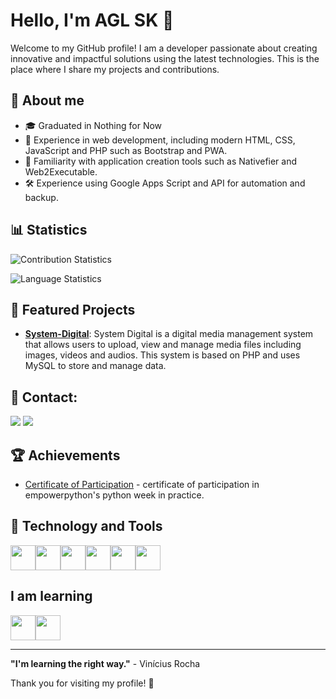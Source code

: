# Hello, I'm AGL SK 👋

Welcome to my GitHub profile! I am a developer passionate about creating innovative and impactful solutions using the latest technologies. This is the place where I share my projects and contributions.

## 🚀 About me

- 🎓 Graduated in Nothing for Now
- 💼 Experience in web development, including modern HTML, CSS, JavaScript and PHP such as Bootstrap and PWA.
- 🔧 Familiarity with application creation tools such as Nativefier and Web2Executable.
- 🛠️ Experience using Google Apps Script and API for automation and backup.

## 📊 Statistics

![Contribution Statistics](https://github-readme-stats.vercel.app/api?username=aglsk&show_icons=true&count_private=true&include_all_commits=true&theme=radical)

![Language Statistics](https://github-readme-stats.vercel.app/api/top-langs/?username=aglsk&hide=html&layout=compact&theme=radical)

## 📂 Featured Projects

- **[System-Digital](https://github.com/aglsk/System-Digital)**: System Digital is a digital media management system that allows users to upload, view and manage media files including images, videos and audios. This system is based on PHP and uses MySQL to store and manage data.

## 🔗 Contact:
<div>
<a href="https://t.me/Dev01agl" target="_blank"><img loading="lazy" src="https://img.shields.io/badge/-Telegram-%23E4405F?style=for-the-badge&logo=instagram&logoColor=white" target="_blank"></a> 
<a href = "https://aglsk.github.io/aglsk"><img loading="lazy" src="https://img.shields.io/badge/-Website-%230077B5?style=for-the-badge&logo=github&logoColor=white" target="_blank"></a>
</a>

## 🏆 Achievements

- [Certificate of Participation](https://github.com/aglsk/aglsk/blob/main/files/certificate.jpeg) - certificate of participation in empowerpython's python week in practice.

## 🎨 Technology and Tools

<img loading="lazy" src="https://cdn.jsdelivr.net/gh/devicons/devicon@latest/icons/jupyter/jupyter-original-wordmark.svg" width="40" height="40"/><img loading="lazy" src="https://cdn.jsdelivr.net/gh/devicons/devicon@latest/icons/python/python-original.svg" width="40" height="40"/><img loading="lazy" src="https://cdn.jsdelivr.net/gh/devicons/devicon@latest/icons/pandas/pandas-original-wordmark.svg" width="40" height="40"/><img loading="lazy" src="https://cdn.jsdelivr.net/gh/devicons/devicon@latest/icons/matplotlib/matplotlib-original-wordmark.svg" width="40" height="40"/><img loading="lazy"
src="https://upload.wikimedia.org/wikipedia/commons/thumb/6/61/HTML5_logo_and_wordmark.svg/512px-HTML5_logo_and_wordmark.svg.png?20170517184425" width="40" height="40"/><img loading="lazy"
src="https://upload.wikimedia.org/wikipedia/commons/thumb/2/27/PHP-logo.svg/711px-PHP-logo.svg.png?20180502235434" width="40" height="40"/><img loading="lazy"/>

## I am learning

<img loading="lay" src="https://cdn.jsdelivr.net/gh/devicons/devicon@latest/icons/python/python-original.svg" width="40" height="40"/><img loading="lazy"
src="https://upload.wikimedia.org/wikipedia/commons/thumb/2/2f/Google_Apps_Script.svg/512px-Google_Apps_Script.svg.png?20221103122014" width="40" height="40"/><img loading="lazy"/>

---

**"I'm learning the right way."** - Vinícius Rocha

Thank you for visiting my profile! 🚀
